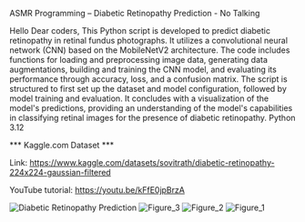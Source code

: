 ASMR Programming – Diabetic Retinopathy Prediction - No Talking




Hello Dear coders,
This Python script is developed to predict diabetic retinopathy in retinal fundus photographs. 
It utilizes a convolutional neural network (CNN) based on the MobileNetV2 architecture. The code includes functions for 
loading and preprocessing image data, generating data augmentations, building and training the CNN model, and evaluating 
its performance through accuracy, loss, and a confusion matrix. The script is structured to first set up the dataset and 
model configuration, followed by model training and evaluation. It concludes with a visualization of the model's predictions, 
providing an understanding of the model's capabilities in classifying retinal images for the presence of diabetic retinopathy.
Python 3.12

*** Kaggle.com Dataset ***

Link: https://www.kaggle.com/datasets/sovitrath/diabetic-retinopathy-224x224-gaussian-filtered

YouTube tutorial: https://youtu.be/kFfE0jpBrzA


![Diabetic Retinopathy Prediction](https://github.com/hot-zero/Diabetic-Retinopathy-Prediction/assets/72950401/256aeeba-4268-42ba-9e9d-281620c7c0f0)
![Figure_3](https://github.com/hot-zero/Diabetic-Retinopathy-Prediction/assets/72950401/8aa6f00e-ba4b-433b-ac13-04f00f967ad6)
![Figure_2](https://github.com/hot-zero/Diabetic-Retinopathy-Prediction/assets/72950401/16754607-3b40-4146-97de-66636771f899)
![Figure_1](https://github.com/hot-zero/Diabetic-Retinopathy-Prediction/assets/72950401/d6b70134-ab06-44df-a11d-705b04ea373c)
